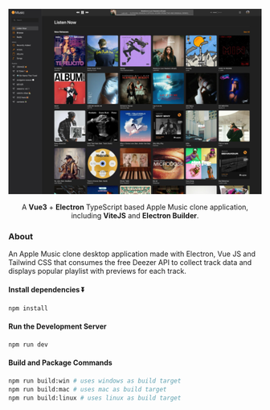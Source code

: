 <div align="center"> 

![image](./orange-music.jpeg)

A **Vue3** + **Electron** TypeScript based Apple Music clone application, including **ViteJS** and **Electron Builder**.
</div>

### About

An Apple Music clone desktop application made with Electron, Vue JS and Tailwind CSS that consumes the free Deezer API 
to collect track data and displays popular playlist with previews for each track.


#### Install dependencies ⏬

```bash
npm install
```

#### Run the Development Server

```bash
npm run dev
```

#### Build and Package Commands

```bash
npm run build:win # uses windows as build target
npm run build:mac # uses mac as build target
npm run build:linux # uses linux as build target
```